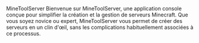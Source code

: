 MineToolServer
Bienvenue sur MineToolServer, une application console conçue pour simplifier la création et la gestion de serveurs Minecraft. Que vous soyez novice ou expert, MineToolServer vous permet de créer des serveurs en un clin d'œil, sans les complications habituellement associées à ce processus.
